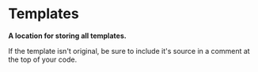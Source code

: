 # Templates
__A location for storing all templates.__

If the template isn't original, be sure to include it's source in a comment at the top of your code.
